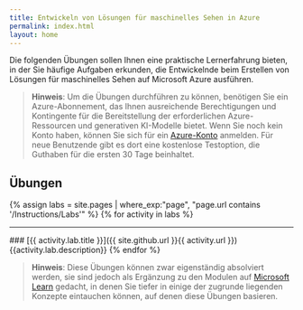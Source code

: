```yaml
---
title: Entwickeln von Lösungen für maschinelles Sehen in Azure
permalink: index.html
layout: home
---
```


Die folgenden Übungen sollen Ihnen eine praktische Lernerfahrung bieten, in der Sie häufige Aufgaben erkunden, die Entwickelnde beim Erstellen von Lösungen für maschinelles Sehen auf Microsoft Azure ausführen.

> **Hinweis**: Um die Übungen durchführen zu können, benötigen Sie ein Azure-Abonnement, das Ihnen ausreichende Berechtigungen und Kontingente für die Bereitstellung der erforderlichen Azure-Ressourcen und generativen KI-Modelle bietet. Wenn Sie noch kein Konto haben, können Sie sich für ein [Azure-Konto](https://azure.microsoft.com/free) anmelden. Für neue Benutzende gibt es dort eine kostenlose Testoption, die Guthaben für die ersten 30 Tage beinhaltet.

## Übungen

{% assign labs = site.pages | where_exp:"page", "page.url contains '/Instructions/Labs'" %} {% for activity in labs  %}
<hr>
### [{{ activity.lab.title }}]({{ site.github.url }}{{ activity.url }}) {{activity.lab.description}} {% endfor %}

> **Hinweis**: Diese Übungen können zwar eigenständig absolviert werden, sie sind jedoch als Ergänzung zu den Modulen auf [Microsoft Learn](https://learn.microsoft.com/training/paths/create-computer-vision-solutions-azure-ai/) gedacht, in denen Sie tiefer in einige der zugrunde liegenden Konzepte eintauchen können, auf denen diese Übungen basieren.
